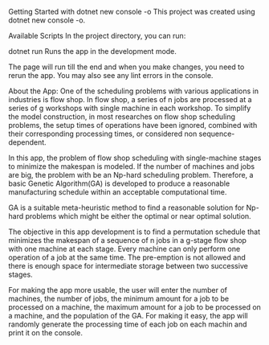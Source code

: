 Getting Started with dotnet new console -o
This project was created using dotnet new console -o.

Available Scripts
In the project directory, you can run:

dotnet run
Runs the app in the development mode.

The page will run till the end and when you make changes, you need to rerun the app.
You may also see any lint errors in the console.

About the App:
One of the scheduling problems with various applications in industries is flow shop. In flow
shop, a series of n jobs are processed at a series of g workshops with single machine in each workshop. To simplify the model construction, in most researches on flow shop scheduling problems, the setup times of operations have been ignored, combined with their corresponding processing times, or considered non sequence-dependent.

In this app, the problem of flow shop scheduling with single-machine stages to minimize the makespan is modeled. If the number of machines and jobs are big, the problem with be an Np-hard scheduling problem. Therefore, a basic Genetic Algorithm(GA) is developed to produce a reasonable manufacturing schedule within an acceptable computational time.

GA is a suitable meta-heuristic method to find a reasonable solution for Np-hard problems which might be either the optimal or near optimal solution.

The objective in this app development is to find a permutation schedule that minimizes the makespan of a sequence of n jobs in a g-stage flow shop with one machine at each stage. Every machine can only perform one operation of a job at the same time. The pre-emption is not allowed and there is enough space for intermediate storage between two successive stages.

For making the app more usable, the user will enter the number of machines, the number of jobs, the minimum amount for a job to be processed on a machine, the maximum amount for a job to be processed on a machine, and the population of the GA. For making it easy, the app will randomly generate the processing time of each job on each machin and print it on the console.

